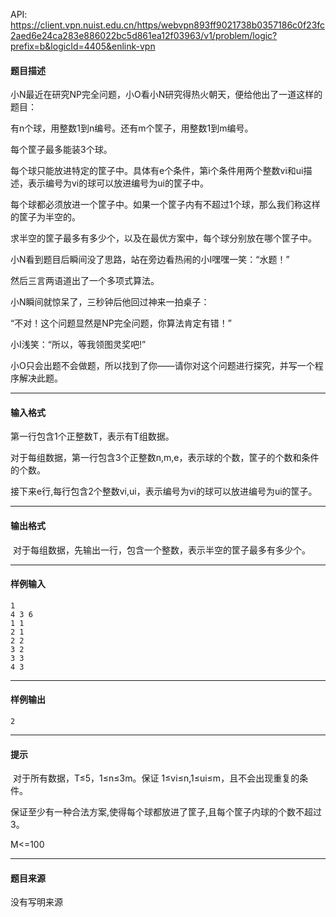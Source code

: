 API: https://client.vpn.nuist.edu.cn/https/webvpn893ff9021738b0357186c0f23fc2aed6e24ca283e886022bc5d861ea12f03963/v1/problem/logic?prefix=b&logicId=4405&enlink-vpn

#### 题目描述

小N最近在研究NP完全问题，小O看小N研究得热火朝天，便给他出了一道这样的题目：

有n个球，用整数1到n编号。还有m个筐子，用整数1到m编号。

每个筐子最多能装3个球。

每个球只能放进特定的筐子中。具体有e个条件，第i个条件用两个整数vi和ui描述，表示编号为vi的球可以放进编号为ui的筐子中。

每个球都必须放进一个筐子中。如果一个筐子内有不超过1个球，那么我们称这样的筐子为半空的。

求半空的筐子最多有多少个，以及在最优方案中，每个球分别放在哪个筐子中。

小N看到题目后瞬间没了思路，站在旁边看热闹的小I嘿嘿一笑：“水题！”

然后三言两语道出了一个多项式算法。

小N瞬间就惊呆了，三秒钟后他回过神来一拍桌子：

“不对！这个问题显然是NP完全问题，你算法肯定有错！”

小I浅笑：“所以，等我领图灵奖吧!”

小O只会出题不会做题，所以找到了你——请你对这个问题进行探究，并写一个程序解决此题。

---

#### 输入格式

第一行包含1个正整数T，表示有T组数据。

对于每组数据，第一行包含3个正整数n,m,e，表示球的个数，筐子的个数和条件的个数。

接下来e行,每行包含2个整数vi,ui，表示编号为vi的球可以放进编号为ui的筐子。

---

#### 输出格式

 对于每组数据，先输出一行，包含一个整数，表示半空的筐子最多有多少个。

---

#### 样例输入
```
1
4 3 6
1 1
2 1
2 2
3 2
3 3
4 3
```

---

#### 样例输出
```
2
```

---

#### 提示

 对于所有数据，T≤5，1≤n≤3m。保证 1≤vi≤n,1≤ui≤m，且不会出现重复的条件。

保证至少有一种合法方案,使得每个球都放进了筐子,且每个筐子内球的个数不超过 3。

M<=100

---

#### 题目来源

没有写明来源